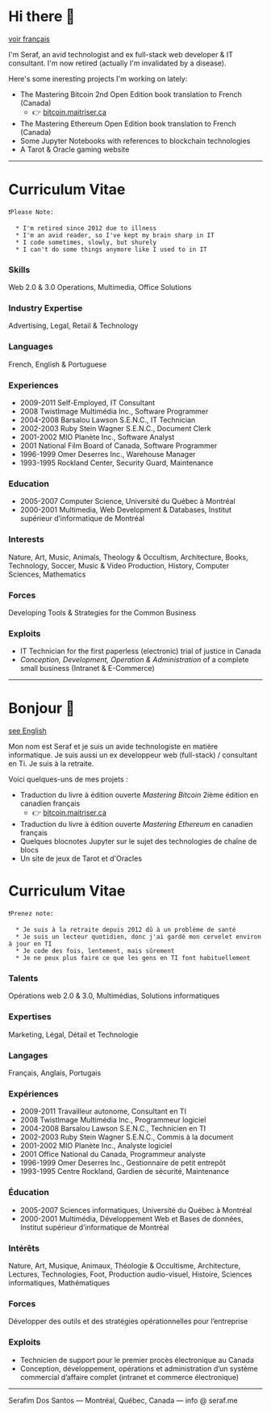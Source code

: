# Hi there 👋 <a name="hi-there"></a>

[voir français](#bonjour)

I'm Seraf, an avid technologist and ex full-stack web developer & IT consultant. I'm now retired (actually I'm invalidated by a disease).

Here's some ineresting projects I'm working on lately:

* The Mastering Bitcoin 2nd Open Edition book translation to French (Canada)
  * 👉 [bitcoin.maitriser.ca](https://bitcoin.maitriser.ca/)
* The Mastering Ethereum Open Edition book translation to French (Canada)
* Some Jupyter Notebooks with references to blockchain technologies
* A Tarot & Oracle gaming website

---

# Curriculum Vitae

```
❗Please Note:

  * I'm retired since 2012 due to illness
  * I'm an avid reader, so I've kept my brain sharp in IT
  * I code sometimes, slowly, but shurely
  * I can't do some things anymore like I used to in IT
```

### Skills

Web 2.0 & 3.0 Operations, Multimedia, Office Solutions

### Industry Expertise

Advertising, Legal, Retail & Technology

### Languages

French, English & Portuguese

### Experiences

* 2009-2011 Self-Employed, IT Consultant
* 2008 TwistImage Multimédia Inc., Software Programmer
* 2004-2008 Barsalou Lawson S.E.N.C., IT Technician
* 2002-2003 Ruby Stein Wagner S.E.N.C., Document Clerk
* 2001-2002 MIO Planète Inc., Software Analyst
* 2001 National Film Board of Canada, Software Programmer
* 1996-1999 Omer Deserres Inc., Warehouse Manager
* 1993-1995 Rockland Center, Security Guard, Maintenance

### Education

* 2005-2007 Computer Science, Université du Québec à Montréal
* 2000-2001 Multimedia, Web Development & Databases, Institut supérieur d’informatique de Montréal

### Interests

Nature, Art, Music, Animals, Theology & Occultism, Architecture, Books, Technology, Soccer, Music & Video Production, History, Computer Sciences, Mathematics

### Forces

Developing Tools & Strategies for the Common Business

### Exploits

* IT Technician for the first paperless (electronic) trial of justice in Canada
* _Conception, Development, Operation & Administration_ of a complete small business (Intranet & E-Commerce)

---

# Bonjour 👋 <a name="bonjour"></a>

[see English](#hi-there)

Mon nom est Seraf et je suis un avide technologiste en matière informatique. Je suis aussi un ex developpeur web (full-stack) / consultant en Ti. Je suis à la retraite.

Voici quelques-uns de mes projets :

* Traduction du livre à édition ouverte _Mastering Bitcoin_ 2ième édition en canadien français 
  * 👉 [bitcoin.maitriser.ca](https://bitcoin.maitriser.ca/)
* Traduction du livre à édition ouverte _Mastering Ethereum_ en canadien français
* Quelques blocnotes Jupyter sur le sujet des technologies de chaîne de blocs
* Un site de jeux de Tarot et d'Oracles

# Curriculum Vitae

```
❗Prenez note:

  * Je suis à la retraite depuis 2012 dû à un problème de santé
  * Je suis un lecteur quotidien, donc j'ai gardé mon cervelet environ à jour en TI
  * Je code des fois, lentement, mais sûrement
  * Je ne peux plus faire ce que les gens en TI font habituellement
```

### Talents

Opérations web 2.0 & 3.0, Multimédias, Solutions informatiques

### Expertises

Marketing, Légal, Détail et Technologie

### Langages

Français, Anglais, Portugais

### Expériences

* 2009-2011 Travailleur autonome, Consultant en TI
* 2008 TwistImage Multimédia Inc., Programmeur logiciel
* 2004-2008 Barsalou Lawson S.E.N.C., Technicien en TI
* 2002-2003 Ruby Stein Wagner S.E.N.C., Commis à la document 
* 2001-2002 MIO Planète Inc., Analyste logiciel
* 2001 Office National du Canada, Programmeur analyste
* 1996-1999 Omer Deserres Inc., Gestionnaire de petit entrepôt 
* 1993-1995 Centre Rockland, Gardien de sécurité, Maintenance

### Éducation

* 2005-2007 Sciences informatiques, Université du Québec à Montréal
* 2000-2001 Multimédia, Développement Web et Bases de données, Institut supérieur d’informatique de Montréal

### Intérêts

Nature, Art, Musique, Animaux, Théologie & Occultisme, Architecture, Lectures, Technologies, Foot, Production audio-visuel, Histoire, Sciences informatiques, Mathématiques

### Forces

Développer des outils et des stratégies opérationnelles pour l’entreprise

### Exploits

* Technicien de support pour le premier procès électronique au Canada
* Conception, développement, opérations et administration d’un système commercial d’affaire complet (intranet et commerce électronique)

---

Serafim Dos Santos &mdash; Montréal, Québec, Canada &mdash; info @ seraf.me

<!--
**SerafDosSantos/SerafDosSantos** is a ✨ _special_ ✨ repository because its `README.md` (this file) appears on your GitHub profile.

Here are some ideas to get you started:

- 🔭 I’m currently working on ...
- 🌱 I’m currently learning ...
- 👯 I’m looking to collaborate on ...
- 🤔 I’m looking for help with ...
- 💬 Ask me about ...
- 📫 How to reach me: ...
- 😄 Pronouns: ...
- ⚡ Fun fact: ...
-->
